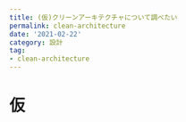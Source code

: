 ```yaml
---
title: (仮)クリーンアーキテクチャについて調べたい
permalink: clean-architecture
date: '2021-02-22'
category: 設計
tag:
- clean-architecture
---
```


# 仮
